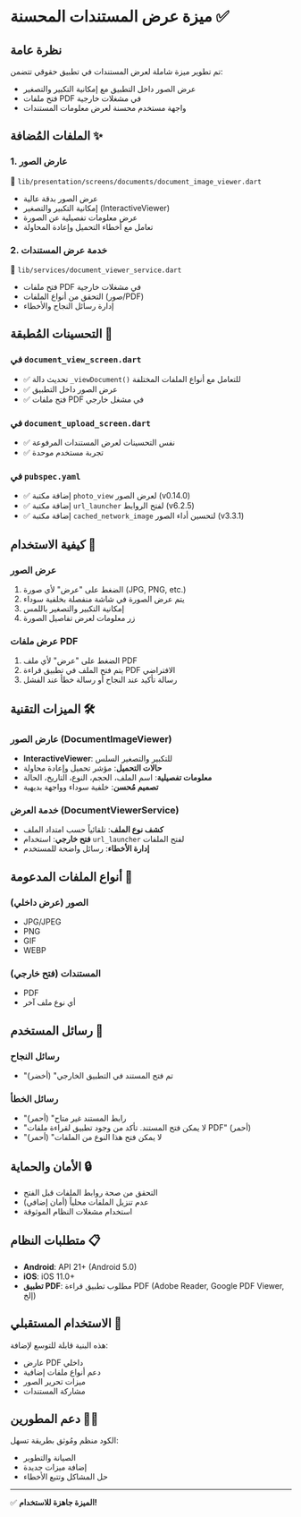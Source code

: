 # ميزة عرض المستندات المحسنة ✅

## نظرة عامة
تم تطوير ميزة شاملة لعرض المستندات في تطبيق حقوقي تتضمن:
- عرض الصور داخل التطبيق مع إمكانية التكبير والتصغير
- فتح ملفات PDF في مشغلات خارجية
- واجهة مستخدم محسنة لعرض معلومات المستندات

## الملفات المُضافة ✨

### 1. عارض الصور
📄 `lib/presentation/screens/documents/document_image_viewer.dart`
- عرض الصور بدقة عالية
- إمكانية التكبير والتصغير (InteractiveViewer)
- عرض معلومات تفصيلية عن الصورة
- تعامل مع أخطاء التحميل وإعادة المحاولة

### 2. خدمة عرض المستندات
📄 `lib/services/document_viewer_service.dart`
- فتح ملفات PDF في مشغلات خارجية
- التحقق من أنواع الملفات (صور/PDF)
- إدارة رسائل النجاح والأخطاء

## التحسينات المُطبقة 🔧

### في `document_view_screen.dart`
- ✅ تحديث دالة `_viewDocument()` للتعامل مع أنواع الملفات المختلفة
- ✅ عرض الصور داخل التطبيق
- ✅ فتح ملفات PDF في مشغل خارجي

### في `document_upload_screen.dart`
- ✅ نفس التحسينات لعرض المستندات المرفوعة
- ✅ تجربة مستخدم موحدة

### في `pubspec.yaml`
- ✅ إضافة مكتبة `photo_view` لعرض الصور (v0.14.0)
- ✅ إضافة مكتبة `url_launcher` لفتح الروابط (v6.2.5)
- ✅ إضافة مكتبة `cached_network_image` لتحسين أداء الصور (v3.3.1)

## كيفية الاستخدام 📱

### عرض الصور
1. الضغط على "عرض" لأي صورة (JPG, PNG, etc.)
2. يتم عرض الصورة في شاشة منفصلة بخلفية سوداء
3. إمكانية التكبير والتصغير باللمس
4. زر معلومات لعرض تفاصيل الصورة

### عرض ملفات PDF
1. الضغط على "عرض" لأي ملف PDF
2. يتم فتح الملف في تطبيق قراءة PDF الافتراضي
3. رسالة تأكيد عند النجاح أو رسالة خطأ عند الفشل

## الميزات التقنية 🛠️

### عارض الصور (DocumentImageViewer)
- **InteractiveViewer**: للتكبير والتصغير السلس
- **حالات التحميل**: مؤشر تحميل وإعادة محاولة
- **معلومات تفصيلية**: اسم الملف، الحجم، النوع، التاريخ، الحالة
- **تصميم مُحسن**: خلفية سوداء وواجهة بديهية

### خدمة العرض (DocumentViewerService)
- **كشف نوع الملف**: تلقائياً حسب امتداد الملف
- **فتح خارجي**: استخدام `url_launcher` لفتح الملفات
- **إدارة الأخطاء**: رسائل واضحة للمستخدم

## أنواع الملفات المدعومة 📂

### الصور (عرض داخلي)
- JPG/JPEG
- PNG
- GIF
- WEBP

### المستندات (فتح خارجي)
- PDF
- أي نوع ملف آخر

## رسائل المستخدم 💬

### رسائل النجاح
- "تم فتح المستند في التطبيق الخارجي" (أخضر)

### رسائل الخطأ
- "رابط المستند غير متاح" (أحمر)
- "لا يمكن فتح المستند. تأكد من وجود تطبيق لقراءة ملفات PDF" (أحمر)
- "لا يمكن فتح هذا النوع من الملفات" (أحمر)

## الأمان والحماية 🔒
- التحقق من صحة روابط الملفات قبل الفتح
- عدم تنزيل الملفات محلياً (أمان إضافي)
- استخدام مشغلات النظام الموثوقة

## متطلبات النظام 📋
- **Android**: API 21+ (Android 5.0)
- **iOS**: iOS 11.0+
- **تطبيق PDF**: مطلوب تطبيق قراءة PDF (Adobe Reader, Google PDF Viewer, إلخ)

## الاستخدام المستقبلي 🚀
هذه البنية قابلة للتوسع لإضافة:
- عارض PDF داخلي
- دعم أنواع ملفات إضافية
- ميزات تحرير الصور
- مشاركة المستندات

## دعم المطورين 👨‍💻
الكود منظم ومُوثق بطريقة تسهل:
- الصيانة والتطوير
- إضافة ميزات جديدة
- حل المشاكل وتتبع الأخطاء

---

✅ **الميزة جاهزة للاستخدام!**
